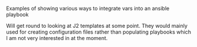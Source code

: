 Examples of showing various ways to integrate vars into an ansible playbook

Will get round to looking at J2 templates at some point. They would mainly used for creating configuration files rather than populating playbooks which I am not very interested in at the moment.

